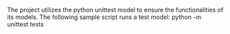 The project utilizes the python unittest model to ensure the functionalities of its models. The following sample script runs a test model: python -m unittest tests
